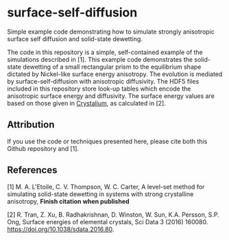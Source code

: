 # surface-self-diffusion
Simple example code demonstrating how to simulate strongly anisotropic surface
self diffusion and solid-state dewetting.

The code in this repository is a simple, self-contained example of the
simulations described in [1]. This example code demonstrates
the solid-state dewetting of a small rectangular prism to the equilibrium shape
dictated by Nickel-like surface energy anisotropy. The evolution is mediated by
surface-self-diffusion with anisotropic diffusivity. The HDF5 files included in
this repository store look-up tables which encode the anisotropic surface
energy and diffusivity. The surface energy values are based on those given in
[Crystalium](http://crystalium.materialsvirtuallab.org/), as calculated in [2].

## Attribution
If you use the code or techniques presented here, please cite both this Github
repository and [1].

## References
[1] M. A. L'Etoile, C. V. Thompson, W. C. Carter, A level-set method for
simulating solid-state dewetting in systems with strong crystalline anisotropy,
**Finish citation when published** 

[2] R. Tran, Z. Xu, B. Radhakrishnan, D. Winston, W. Sun, K.A. Persson, S.P. Ong, Surface energies of elemental crystals, Sci Data 3 (2016) 160080. https://doi.org/10.1038/sdata.2016.80.

